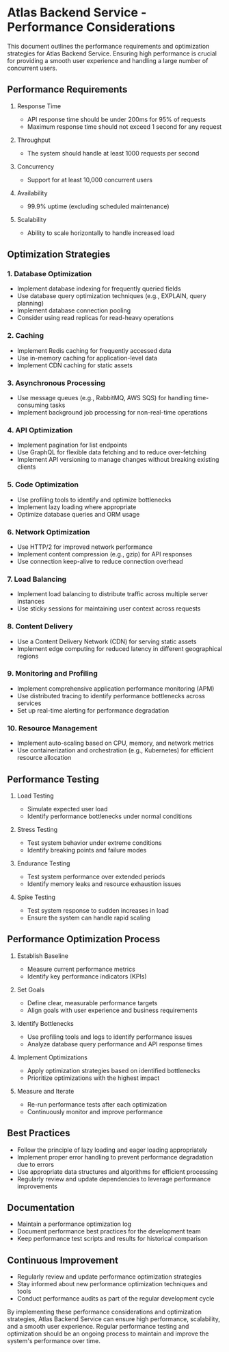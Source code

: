 # Atlas Backend Service - Performance Considerations

This document outlines the performance requirements and optimization strategies for Atlas Backend Service. Ensuring high performance is crucial for providing a smooth user experience and handling a large number of concurrent users.

## Performance Requirements

1. Response Time
   - API response time should be under 200ms for 95% of requests
   - Maximum response time should not exceed 1 second for any request

2. Throughput
   - The system should handle at least 1000 requests per second

3. Concurrency
   - Support for at least 10,000 concurrent users

4. Availability
   - 99.9% uptime (excluding scheduled maintenance)

5. Scalability
   - Ability to scale horizontally to handle increased load

## Optimization Strategies

### 1. Database Optimization

- Implement database indexing for frequently queried fields
- Use database query optimization techniques (e.g., EXPLAIN, query planning)
- Implement database connection pooling
- Consider using read replicas for read-heavy operations

### 2. Caching

- Implement Redis caching for frequently accessed data
- Use in-memory caching for application-level data
- Implement CDN caching for static assets

### 3. Asynchronous Processing

- Use message queues (e.g., RabbitMQ, AWS SQS) for handling time-consuming tasks
- Implement background job processing for non-real-time operations

### 4. API Optimization

- Implement pagination for list endpoints
- Use GraphQL for flexible data fetching and to reduce over-fetching
- Implement API versioning to manage changes without breaking existing clients

### 5. Code Optimization

- Use profiling tools to identify and optimize bottlenecks
- Implement lazy loading where appropriate
- Optimize database queries and ORM usage

### 6. Network Optimization

- Use HTTP/2 for improved network performance
- Implement content compression (e.g., gzip) for API responses
- Use connection keep-alive to reduce connection overhead

### 7. Load Balancing

- Implement load balancing to distribute traffic across multiple server instances
- Use sticky sessions for maintaining user context across requests

### 8. Content Delivery

- Use a Content Delivery Network (CDN) for serving static assets
- Implement edge computing for reduced latency in different geographical regions

### 9. Monitoring and Profiling

- Implement comprehensive application performance monitoring (APM)
- Use distributed tracing to identify performance bottlenecks across services
- Set up real-time alerting for performance degradation

### 10. Resource Management

- Implement auto-scaling based on CPU, memory, and network metrics
- Use containerization and orchestration (e.g., Kubernetes) for efficient resource allocation

## Performance Testing

1. Load Testing
   - Simulate expected user load
   - Identify performance bottlenecks under normal conditions

2. Stress Testing
   - Test system behavior under extreme conditions
   - Identify breaking points and failure modes

3. Endurance Testing
   - Test system performance over extended periods
   - Identify memory leaks and resource exhaustion issues

4. Spike Testing
   - Test system response to sudden increases in load
   - Ensure the system can handle rapid scaling

## Performance Optimization Process

1. Establish Baseline
   - Measure current performance metrics
   - Identify key performance indicators (KPIs)

2. Set Goals
   - Define clear, measurable performance targets
   - Align goals with user experience and business requirements

3. Identify Bottlenecks
   - Use profiling tools and logs to identify performance issues
   - Analyze database query performance and API response times

4. Implement Optimizations
   - Apply optimization strategies based on identified bottlenecks
   - Prioritize optimizations with the highest impact

5. Measure and Iterate
   - Re-run performance tests after each optimization
   - Continuously monitor and improve performance

## Best Practices

- Follow the principle of lazy loading and eager loading appropriately
- Implement proper error handling to prevent performance degradation due to errors
- Use appropriate data structures and algorithms for efficient processing
- Regularly review and update dependencies to leverage performance improvements

## Documentation

- Maintain a performance optimization log
- Document performance best practices for the development team
- Keep performance test scripts and results for historical comparison

## Continuous Improvement

- Regularly review and update performance optimization strategies
- Stay informed about new performance optimization techniques and tools
- Conduct performance audits as part of the regular development cycle

By implementing these performance considerations and optimization strategies, Atlas Backend Service can ensure high performance, scalability, and a smooth user experience. Regular performance testing and optimization should be an ongoing process to maintain and improve the system's performance over time.